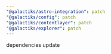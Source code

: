 ```yaml
---
"@galactiks/astro-integration": patch
"@galactiks/config": patch
"@galactiks/contentlayer": patch
"@galactiks/explorer": patch
---
```


dependencies update
